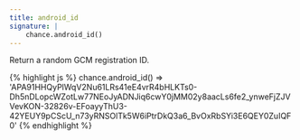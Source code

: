 ```yaml
---
title: android_id
signature: |
    chance.android_id()
---
```


Return a random GCM registration ID.

{% highlight js %}
chance.android_id()
=> 'APA91HHQyPlWqV2Nu61LRs41eE4vrR4bHLKTs0-Dh5nDLopcWZotLw77NEoJyADNJiq6cwY0jMM02y8aacLs6fe2_ynweFjZJVVevKON-32826v-EFoayyThU3-42YEUY9pCScU_n73yRNSOlTk5W6iPtrDkQ3a6_BvOxRbSYi3E6QEY0ZuIQF0'
{% endhighlight %}
